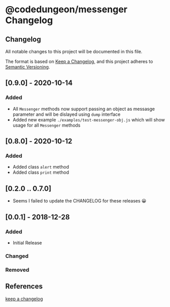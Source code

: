 # @codedungeon/messenger Changelog

## Changelog

All notable changes to this project will be documented in this file.

The format is based on [Keep a Changelog](https://keepachangelog.com/en/1.0.0/),
and this project adheres to [Semantic Versioning](https://semver.org/spec/v2.0.0.html).

## [0.9.0] - 2020-10-14

### Added

- All `Messenger` methods now support passing an object as messasge parameter and will be dislayed using `dump` interface
- Added new example `./examples/test-messenger-obj.js` which will show usage for all `Messenger` methods

## [0.8.0] - 2020-10-12

### Added

- Added class `alert` method
- Added class `print` method

## [0.2.0 .. 0.7.0]

- Seems I failed to update the CHANGELOG for these releases 😀

## [0.0.1] - 2018-12-28

### Added

- Initial Release

### Changed

### Removed

## References

[keep a changelog](https://keepachangelog.com/en/1.0.0/)
